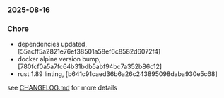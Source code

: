 ### 2025-08-16

### Chore
+ dependencies updated, [55acff5a2821e76ef38501a58ef6c8582d6072f4]
+ docker alpine version bump, [780fcf0a5a7fc64b31bdb5abf94bc7a352b86c12]
+ rust 1.89 linting, [b641c91caed36b6a26c243895098daba930e5c68]

see <a href='https://github.com/mrjackwills/staticpi_backend/blob/main/CHANGELOG.md'>CHANGELOG.md</a> for more details

